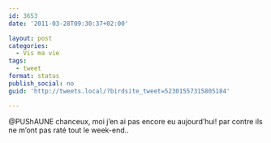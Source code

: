 ```yaml
---
id: 3653
date: '2011-03-28T09:30:37+02:00'

layout: post
categories:
  - Vis ma vie
tags:
  - tweet
format: status
publish_social: no
guid: 'http://tweets.local/?birdsite_tweet=52301557315805184'

---
```


@PUShAUNE chanceux, moi j’en ai pas encore eu aujourd’hui! par contre ils ne m’ont pas raté tout le week-end..